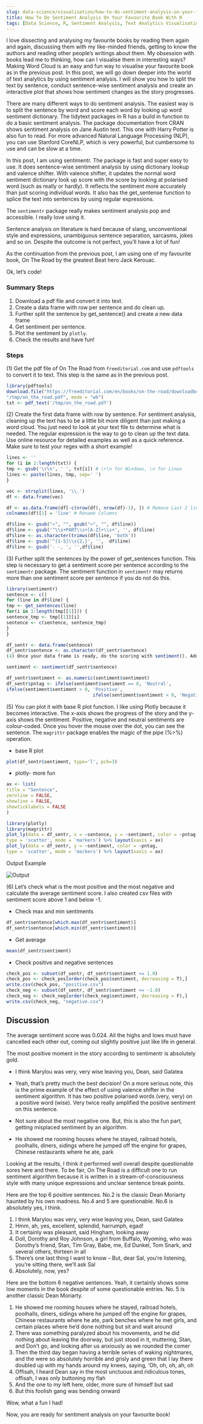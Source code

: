 ```yaml
---
slug: data-science/visualisation/how-to-do-sentiment-analysis-on-your-favourite-book-with-r
title: How To Do Sentiment Analysis On Your Favourite Book With R
tags: [Data Science, R, Sentiment Analysis, Text Analytics Visualisation]
---
```


I love dissecting and analysing my favourite books by reading them again and again, discussing them with my like-minded friends, getting to know the authors and reading other people’s writings about them. <!--truncate--> My obsession with books lead me to thinking, how can I visualise them in interesting ways? Making Word Cloud is an easy and fun way to visualise your favourite book as in the previous post. In this post, we will go down deeper into the world of text analytics by using sentiment analysis. I will show you how to split the text by sentence, conduct sentence-wise sentiment analysis and create an interactive plot that shows how sentiment changes as the story progresses.

There are many different ways to do sentiment analysis. The easiest way is to split the sentence by word and score each word by looking up word sentiment dictionary. The tidytext packages in R has a build in function to do a basic sentiment analysis. The package documentation from CRAN shows sentiment analysis on Jane Austin text. This one with Harry Potter is also fun to read. For more advanced Natural Language Processing (NLP), you can use Stanford CoreNLP, which is very powerful, but cumbersome to use and can be slow at a time.

In this post, I am using sentimentr. The package is fast and super easy to use. It does sentence-wise sentiment analysis by using dictionary lookup and valence shifter. With valence shifter, it updates the normal word sentiment dictionary look up score with the score by looking at polarised word (such as really or hardly). It reflects the sentiment more accurately than just scoring individual words. It also has the get_sentense function to splice the text into sentences by using regular expressions.

The `sentimentr` package really makes sentiment analysis pop and accessible. I really love using it.

Sentence analysis on literature is hard because of slang, unconventional style and expressions, unambiguous sentence separation, sarcasms, jokes and so on. Despite the outcome is not perfect, you’ll have a lot of fun!

As the continuation from the previous post, I am using one of my favourite book, On The Road by the greatest Beat hero Jack Kerouac.

Ok, let’s code!

### Summary Steps

1. Download a pdf file and convert it into text.
2. Create a data frame with row per sentence and do clean up.
3. Further split the sentence by get_sentence() and create a new data frame
4. Get sentiment per sentence.
5. Plot the sentiment by `plotly`.
6. Check the results and have fun!

### Steps

(1) Get the pdf file of On The Road from `freeditorial.com` and use `pdftools` to convert it to text. This step is the same as in the previous post.

```R
library(pdftools)
download.file("https://freeditorial.com/en/books/on-the-road/downloadbookepub/pdf",
"/tmp/on_the_road.pdf", mode = "wb")
txt <- pdf_text('/tmp/on_the_road.pdf')
```

(2) Create the first data frame with row by sentence. For sentiment analysis, cleaning up the text has to be a little bit more diligent than just making a word cloud. You just need to look at your text file to determine what is needed. The regular expression is the way to go to clean up the text data. Use online resource for detailed examples as well as a quick reference. Make sure to test your regex with a short example!

```R
lines <- ''
for (i in 2:length(txt)) {
tmp <- gsub('\r\n', ' ', txt[i]) # \r\n for Windows, \n for Linux
lines <- paste(lines, tmp, sep=' ')
}

vec <- strsplit(lines, '\\.')
df <- data.frame(vec)

df <- as.data.frame(df[-c(nrow(df), nrow(df)-1), ]) # Remove Last 2 lines
colnames(df)[1] = 'line' # Rename Columns

df$line <- gsub("«", "", gsub("»", "", df$line))
df$line <- gsub('^\\s+PART\\s+[A-Z]+\\s+', '', df$line)
df$line <- as.character(trimws(df$line, 'both'))
df$line <- gsub('^[1-5]\\s{2,}', '',  df$line)
df$line <- gsub('- -, ', '',df$line)
```

(3) Further split the sentences by the power of get_sentences function. This step is necessary to get a sentiment score per sentence according to the `sentimentr` package. The sentiment function in `sentimentr` may returns more than one sentiment score per sentence if you do not do this.

```R
library(sentimentr)
sentence <- c()
for (line in df$line) {
tmp <- get_sentences(line)
for(i in 1:length(tmp[[1]])) {
sentence_tmp <- tmp[[1]][i]
sentence <- c(sentence, sentence_tmp)
}
}

df_sentr <- data.frame(sentence)
df_sentr$sentence <- as.character(df_sentr$sentence)
(4) Once your data frame is ready, do the scoring with sentiment(). Add negative, positive and neutral indicator for visualisation.

sentiment <- sentiment(df_sentr$sentence)

df_sentr$sentiment <- as.numeric(sentiment$sentiment)
df_sentr$pntag <- ifelse(sentiment$sentiment == 0, 'Neutral',
ifelse(sentiment$sentiment > 0, 'Positive',
                                ifelse(sentiment$sentiment < 0, 'Negative', 'NA')))
```

(5) You can plot it with base R plot function. I like using Plotly because it becomes interactive. The x-axis shows the progress of the story and the y-axis shows the sentiment. Positive, negative and neutral sentiments are colour-coded. Once you hover the mouse over the dot, you can see the sentence. The `magrittr` package enables the magic of the pipe (%>%) operation.

- base R plot

```R
plot(df_sentr$sentiment, type='l', pch=3)
```

- plotly- more fun

```R
ax <- list(
title = "Sentence",
zeroline = FALSE,
showline = FALSE,
showticklabels = FALSE
)

library(plotly)
library(magrittr)
plot_ly(data = df_sentr, x = ~sentence, y = ~sentiment, color = ~pntag,
type = 'scatter', mode = 'markers') %>% layout(xaxis = ax)
plot_ly(data = df_sentr, y = ~sentiment, color = ~pntag,
type = 'scatter', mode = 'markers') %>% layout(xaxis = ax)
```

Output Example

![Output](./img/sentiment-graph.webp)

(6) Let’s check what is the most positive and the most negative and calculate the average sentiment score. I also created csv files with sentiment score above 1 and below -1.

- Check max and min sentiments

```R
df_sentr$sentence[which.max(df_sentr$sentiment)]
df_sentr$sentence[which.min(df_sentr$sentiment)]
```

- Get average

```R
mean(df_sentr$sentiment)
```

- Check positive and negative sentences

```R
check_pos <- subset(df_sentr, df_sentr$sentiment >= 1.0)
check_pos <- check_pos[order(check_pos$sentiment, decreasing = T),]
write.csv(check_pos, "positive.csv")
check_neg <- subset(df_sentr, df_sentr$sentiment <= -1.0)
check_neg <- check_neg[order(check_neg$sentiment, decreasing = F),]
write.csv(check_neg, "negative.csv")
```

## Discussion

The average sentiment score was 0.024. All the highs and lows must have cancelled each other out, coming out slightly positive just like life in general.

The most positive moment in the story according to sentimentr is absolutely gold.

- I think Marylou was very, very wise leaving you, Dean, said Galatea

- Yeah, that’s pretty much the best decision! On a more serious note, this is the prime example of the effect of using valence shifter in the sentiment algorithm. It has two positive polarised words (very, very) on a positive word (wise). Very twice really amplified the positive sentiment on this sentence.

- Not sure about the most negative one. But, this is also the fun part, getting misplaced sentiment by an algorithm.

- He showed me rooming houses where he stayed, railroad hotels, poolhalls, diners, sidings where he jumped off the engine for grapes, Chinese restaurants where he ate, park

Looking at the results, I think it performed well overall despite questionable sores here and there. To be fair, On The Road is a difficult one to run sentiment algorithm because it is written in a stream-of-consciousness style with many unique expressions and unclear sentence break points.

Here are the top 6 positive sentences. No.2 is the classic Dean Moriarty haunted by his own madness. No.4 and 5 are questionable. No.6 is absolutely yes, I think.

1. I think Marylou was very, very wise leaving you, Dean, said Galatea
2. Hmm, ah, yes, excellent, splendid, harrumph, egad!
3. It certainly was pleasant, said Hingham, looking away
4. Doll, Dorothy and Roy Johnson, a girl from Buffalo, Wyoming, who was Dorothy’s friend, Stan, Tim Gray, Babe, me, Ed Dunkel, Tom Snark, and several others, thirteen in all
5. There’s one last thing I want to know – But, dear Sal, you’re listening, you’re sitting there, we’ll ask Sal
6. Absolutely, now, yes?

Here are the bottom 6 negative sentences. Yeah, it certainly shows some low moments in the book despite of some questionable entries. No. 5 is another classic Dean Moriarty.

1. He showed me rooming houses where he stayed, railroad hotels, poolhalls, diners, sidings where he jumped off the engine for grapes, Chinese restaurants where he ate, park benches where he met girls, and certain places where he’d done nothing but sit and wait around
2. There was something paralyzed about his movements, and he did nothing about leaving the doorway, but just stood in it, muttering, Stan, and Don’t go, and looking after us anxiously as we rounded the comer
3. Then the third day began having a terrible series of waking nightmares, and the were so absolutely horrible and grisly and green that I lay there doubled up with my hands around my knees, saying, ‘Oh, oh, oh, ah, oh
4. Offisah, I heard Dean say in the most unctuous and ridiculous tones, offisah, I was only buttoning my flah
5. And the one to my left here, older, more sure of himself but sad
6. But this foolish gang was bending onward

Wow, what a fun I had!

Now, you are ready for sentiment analysis on your favourite book!
